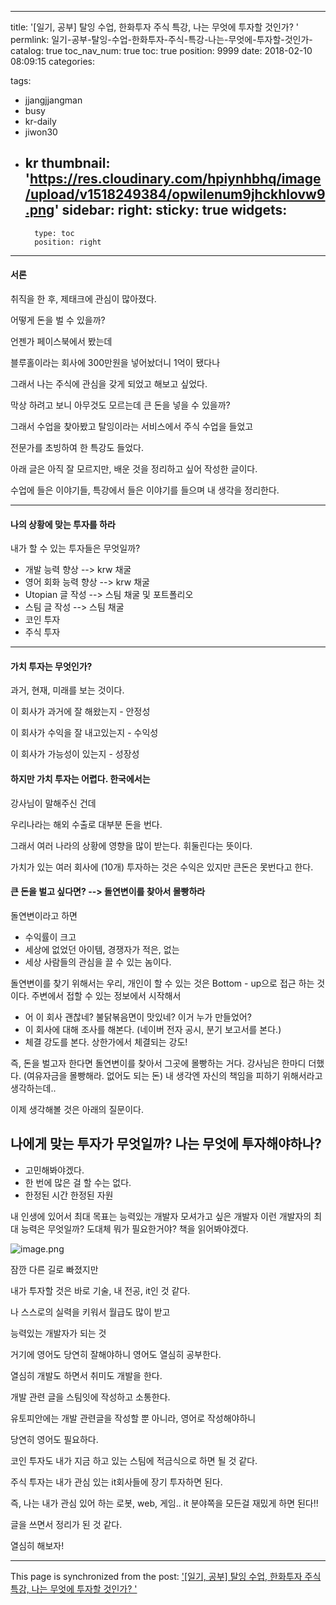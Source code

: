 
---
title: '[일기, 공부] 탈잉 수업, 한화투자 주식 특강, 나는 무엇에 투자할 것인가? '
permlink: 일기-공부-탈잉-수업-한화투자-주식-특강-나는-무엇에-투자할-것인가-
catalog: true
toc_nav_num: true
toc: true
position: 9999
date: 2018-02-10 08:09:15
categories:

tags:
- jjangjjangman
- busy
- kr-daily
- jiwon30
- kr
thumbnail: 'https://res.cloudinary.com/hpiynhbhq/image/upload/v1518249384/opwilenum9jhckhlovw9.png'
sidebar:
    right:
        sticky: true
widgets:
    -
        type: toc
        position: right
---


#### 서론

취직을 한 후, 제태크에 관심이 많아졌다.

어떻게 돈을 벌 수 있을까?

언젠가 페이스북에서 봤는데

블루홀이라는 회사에 300만원을 넣어놨더니 1억이 됐다나

그래서 나는 주식에 관심을 갖게 되었고 해보고 싶었다.

막상 하려고 보니 아무것도 모르는데 큰 돈을 넣을 수 있을까?

그래서 수업을 찾아봤고 탈잉이라는 서비스에서 주식 수업을 들었고

전문가를 초빙하여 한 특강도 들었다.

아래 글은 아직 잘 모르지만, 배운 것을 정리하고 싶어 작성한 글이다.

수업에 들은 이야기들, 특강에서 들은 이야기를 들으며 내 생각을 정리한다.

----

#### 나의 상황에 맞는 투자를 하라
내가 할 수 있는 투자들은 무엇일까?

* 개발 능력 향상 --> krw 채굴
* 영어 회화 능력 향상 --> krw 채굴
* Utopian 글 작성 --> 스팀 채굴 및 포트폴리오
* 스팀 글 작성 --> 스팀 채굴
* 코인 투자
* 주식 투자

-----

#### 가치 투자는 무엇인가?

과거, 현재, 미래를 보는 것이다.

이 회사가 과거에 잘 해왔는지 - 안정성

이 회사가 수익을 잘 내고있는지 - 수익성

이 회사가 가능성이 있는지 - 성장성

#### 하지만 가치 투자는 어렵다. 한국에서는

강사님이 말해주신 건데

우리나라는 해외 수출로 대부분 돈을 번다.

그래서 여러 나라의 상황에 영향을 많이 받는다. 휘둘린다는 뜻이다.

가치가 있는 여러 회사에 (10개) 투자하는 것은 수익은 있지만 큰돈은 못번다고 한다.

#### 큰 돈을 벌고 싶다면? --> 돌연변이를 찾아서 몰빵하라

돌연변이라고 하면 
* 수익률이 크고 
* 세상에 없었던 아이템, 경쟁자가 적은, 없는
* 세상 사람들의 관심을 끌 수 있는 놈이다.

돌연변이를 찾기 위해서는
우리, 개인이 할 수 있는 것은 Bottom - up으로 접근 하는 것이다.
주변에서 접할 수 있는 정보에서 시작해서
* 어 이 회사 괜찮네? 불닭볶음면이 맛있네? 이거 누가 만들었어?
* 이 회사에 대해 조사를 해본다. (네이버 전자 공시, 분기 보고서를 본다.)
* 체결 강도를 본다. 상한가에서 체결되는 강도!

즉, 돈을 벌고자 한다면
돌연변이를 찾아서 그곳에 몰빵하는 거다.
강사님은 한마디 더했다. (여유자금을 몰빵해라. 없어도 되는 돈)
내 생각엔 자신의 책임을 피하기 위해서라고 생각하는데..

이제 생각해볼 것은 아래의 질문이다.

## 나에게 맞는 투자가 무엇일까? 나는 무엇에 투자해야하나?
* 고민해봐야겠다.
* 한 번에 많은 걸 할 수는 없다.
* 한정된 시간 한정된 자원

내 인생에 있어서
최대 목표는 능력있는 개발자
모셔가고 싶은 개발자
이런 개발자의 최대 능력은 무엇일까? 
도대체 뭐가 필요한거야?
책을 읽어봐야겠다.

![image.png](https://res.cloudinary.com/hpiynhbhq/image/upload/v1518249384/opwilenum9jhckhlovw9.png)

잠깐 다른 길로 빠졌지만

내가 투자할 것은 바로 기술, 내 전공, it인 것 같다.

나 스스로의 실력을 키워서 월급도 많이 받고

능력있는 개발자가 되는 것

거기에 영어도 당연히 잘해야하니 영어도 열심히 공부한다.

열심히 개발도 하면서 취미도 개발을 한다.

개발 관련 글을 스팀잇에 작성하고 소통한다.

유토피안에는 개발 관련글을 작성할 뿐 아니라, 영어로 작성해야하니

당연히 영어도 필요하다.

코인 투자도 내가 지금 하고 있는 스팀에 적금식으로 하면 될 것 같다.

주식 투자는 내가 관심 있는 it회사들에 장기 투자하면 된다.

즉, 나는 내가 관심 있어 하는 로봇, web, 게임..  it 분야쪽을 모든걸 재밌게 하면 된다!!

글을 쓰면서 정리가 된 것 같다.

열심히 해보자!

- - -

This page is synchronized from the post: ['[일기, 공부] 탈잉 수업, 한화투자 주식 특강, 나는 무엇에 투자할 것인가? '](https://steempeak.com/@jacobyu/ldwbh)
